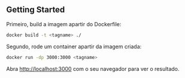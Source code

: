## Getting Started

Primeiro, build a imagem apartir do Dockerfile:

```bash
docker build -t <tagname> ./
```

Segundo, rode um container apartir da imagem criada:

```bash
docker run -dp 3000:3000 <tagname>
```

Abra [http://localhost:3000](http://localhost:3000) com o seu navegador para ver o resultado.
